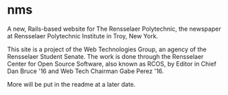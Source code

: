 nms
====

A new, Rails-based website for The Rensselaer Polytechnic, the newspaper at Rensselaer Polytechnic Institute in Troy, New York.

This site is a project of the Web Technologies Group, an agency of the Rensselaer Student Senate. The work is done through the Rensselaer Center for Open Source Software, also known as RCOS, by Editor in Chief Dan Bruce '16 and Web Tech Chairman Gabe Perez '16.

More will be put in the readme at a later date.
